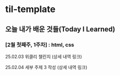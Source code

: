 # til-template

## 오늘 내가 배운 것들(Today I Learned)

### [2월 첫째주, 1주차] : html, css

25.02.03 위클리 챌린지 (상세 내역 링크)

25.02.04 세부 주제 3 작성 (상세 내역 링크)
